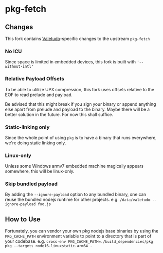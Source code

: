 # pkg-fetch

## Changes

This fork contains [Valetudo](https://github.com/Hypfer/Valetudo)-specific changes to the upstream `pkg-fetch`

### No ICU

Since space is limited in embedded devices, this fork is built with `'--without-intl'`

### Relative Payload Offsets

To be able to utilize UPX compression, this fork uses offsets relative to the EOF to read prelude and payload.

Be advised that this might break if you sign your binary or append anything else apart from prelude and payload to the
binary. Maybe there will be a better solution in the future. For now this shall suffice.

### Static-linking only

Since the whole point of using `pkg` is to have a binary that runs everywhere, we're doing static linking only.

### Linux-only

Unless some Windows armv7 embedded machine magically appears somewhere, this will be linux-only.

### Skip bundled payload

By adding the `--ignore-payload` option to any bundled binary, one can reuse the bundled nodejs runtime for other projects.
e.g. `/data/valetudo --ignore-payload foo.js`

## How to Use

Fortunately, you can vendor your own pkg nodejs base binaries by using the `PKG_CACHE_PATH` environment variable to point
to a directory that is part of your codebase. e.g. `cross-env PKG_CACHE_PATH=./build_dependencies/pkg pkg --targets node16-linuxstatic-arm64 .`
